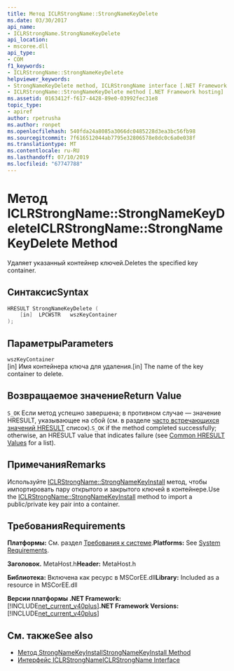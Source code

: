```yaml
---
title: Метод ICLRStrongName::StrongNameKeyDelete
ms.date: 03/30/2017
api_name:
- ICLRStrongName.StrongNameKeyDelete
api_location:
- mscoree.dll
api_type:
- COM
f1_keywords:
- ICLRStrongName::StrongNameKeyDelete
helpviewer_keywords:
- StrongNameKeyDelete method, ICLRStrongName interface [.NET Framework hosting]
- ICLRStrongName::StrongNameKeyDelete method [.NET Framework hosting]
ms.assetid: 0163412f-f617-4428-89e0-03992fec31e8
topic_type:
- apiref
author: rpetrusha
ms.author: ronpet
ms.openlocfilehash: 540fda24a8085a3066dc0485228d3ea3bc56fb98
ms.sourcegitcommit: 7f616512044ab7795e32806578e8dc0c6a0e038f
ms.translationtype: MT
ms.contentlocale: ru-RU
ms.lasthandoff: 07/10/2019
ms.locfileid: "67747788"
---
```

# <a name="iclrstrongnamestrongnamekeydelete-method"></a><span data-ttu-id="c902a-102">Метод ICLRStrongName::StrongNameKeyDelete</span><span class="sxs-lookup"><span data-stu-id="c902a-102">ICLRStrongName::StrongNameKeyDelete Method</span></span>
<span data-ttu-id="c902a-103">Удаляет указанный контейнер ключей.</span><span class="sxs-lookup"><span data-stu-id="c902a-103">Deletes the specified key container.</span></span>  
  
## <a name="syntax"></a><span data-ttu-id="c902a-104">Синтаксис</span><span class="sxs-lookup"><span data-stu-id="c902a-104">Syntax</span></span>  
  
```cpp  
HRESULT StrongNameKeyDelete (  
    [in]  LPCWSTR   wszKeyContainer  
);  
```  
  
## <a name="parameters"></a><span data-ttu-id="c902a-105">Параметры</span><span class="sxs-lookup"><span data-stu-id="c902a-105">Parameters</span></span>  
 `wszKeyContainer`  
 <span data-ttu-id="c902a-106">[in] Имя контейнера ключа для удаления.</span><span class="sxs-lookup"><span data-stu-id="c902a-106">[in] The name of the key container to delete.</span></span>  
  
## <a name="return-value"></a><span data-ttu-id="c902a-107">Возвращаемое значение</span><span class="sxs-lookup"><span data-stu-id="c902a-107">Return Value</span></span>  
 <span data-ttu-id="c902a-108">`S_OK` Если метод успешно завершена; в противном случае — значение HRESULT, указывающее на сбой (см. в разделе [часто встречающихся значений HRESULT](https://go.microsoft.com/fwlink/?LinkId=213878) список).</span><span class="sxs-lookup"><span data-stu-id="c902a-108">`S_OK` if the method completed successfully; otherwise, an HRESULT value that indicates failure (see [Common HRESULT Values](https://go.microsoft.com/fwlink/?LinkId=213878) for a list).</span></span>  
  
## <a name="remarks"></a><span data-ttu-id="c902a-109">Примечания</span><span class="sxs-lookup"><span data-stu-id="c902a-109">Remarks</span></span>  
 <span data-ttu-id="c902a-110">Используйте [ICLRStrongName::StrongNameKeyInstall](../../../../docs/framework/unmanaged-api/hosting/iclrstrongname-strongnamekeyinstall-method.md) метод, чтобы импортировать пару открытого и закрытого ключей в контейнере.</span><span class="sxs-lookup"><span data-stu-id="c902a-110">Use the [ICLRStrongName::StrongNameKeyInstall](../../../../docs/framework/unmanaged-api/hosting/iclrstrongname-strongnamekeyinstall-method.md) method to import a public/private key pair into a container.</span></span>  
  
## <a name="requirements"></a><span data-ttu-id="c902a-111">Требования</span><span class="sxs-lookup"><span data-stu-id="c902a-111">Requirements</span></span>  
 <span data-ttu-id="c902a-112">**Платформы:** См. раздел [Требования к системе](../../../../docs/framework/get-started/system-requirements.md).</span><span class="sxs-lookup"><span data-stu-id="c902a-112">**Platforms:** See [System Requirements](../../../../docs/framework/get-started/system-requirements.md).</span></span>  
  
 <span data-ttu-id="c902a-113">**Заголовок.** MetaHost.h</span><span class="sxs-lookup"><span data-stu-id="c902a-113">**Header:** MetaHost.h</span></span>  
  
 <span data-ttu-id="c902a-114">**Библиотека:** Включена как ресурс в MSCorEE.dll</span><span class="sxs-lookup"><span data-stu-id="c902a-114">**Library:** Included as a resource in MSCorEE.dll</span></span>  
  
 <span data-ttu-id="c902a-115">**Версии платформы .NET Framework:** [!INCLUDE[net_current_v40plus](../../../../includes/net-current-v40plus-md.md)]</span><span class="sxs-lookup"><span data-stu-id="c902a-115">**.NET Framework Versions:** [!INCLUDE[net_current_v40plus](../../../../includes/net-current-v40plus-md.md)]</span></span>  
  
## <a name="see-also"></a><span data-ttu-id="c902a-116">См. также</span><span class="sxs-lookup"><span data-stu-id="c902a-116">See also</span></span>

- [<span data-ttu-id="c902a-117">Метод StrongNameKeyInstall</span><span class="sxs-lookup"><span data-stu-id="c902a-117">StrongNameKeyInstall Method</span></span>](../../../../docs/framework/unmanaged-api/hosting/iclrstrongname-strongnamekeyinstall-method.md)
- [<span data-ttu-id="c902a-118">Интерфейс ICLRStrongName</span><span class="sxs-lookup"><span data-stu-id="c902a-118">ICLRStrongName Interface</span></span>](../../../../docs/framework/unmanaged-api/hosting/iclrstrongname-interface.md)
